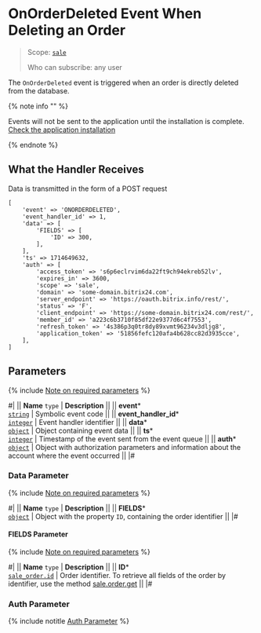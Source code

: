 # OnOrderDeleted Event When Deleting an Order

> Scope: [`sale`](../../scopes/permissions.md) 
>
> Who can subscribe: any user

The `OnOrderDeleted` event is triggered when an order is directly deleted from the database.

{% note info "" %}

Events will not be sent to the application until the installation is complete. [Check the application installation](../../../settings/app-installation/installation-finish.md)

{% endnote %}

## What the Handler Receives

Data is transmitted in the form of a POST request

```
[	
    'event' => 'ONORDERDELETED',
    'event_handler_id' => 1,
    'data' => [
        'FIELDS' => [
            'ID' => 300,
        ],
    ],
    'ts' => 1714649632,
    'auth' => [
        'access_token' => 's6p6eclrvim6da22ft9ch94ekreb52lv',
        'expires_in' => 3600,
        'scope' => 'sale',
        'domain' => 'some-domain.bitrix24.com',
        'server_endpoint' => 'https://oauth.bitrix.info/rest/',
        'status' => 'F',
        'client_endpoint' => 'https://some-domain.bitrix24.com/rest/',
        'member_id' => 'a223c6b3710f85df22e9377d6c4f7553',
        'refresh_token' => '4s386p3q0tr8dy89xvmt96234v3dljg8',
        'application_token' => '51856fefc120afa4b628cc82d3935cce',
    ],
]
```

## Parameters

{% include [Note on required parameters](../../../_includes/required.md) %}

#|
|| **Name**
`type` | **Description** ||
|| **event***  
[`string`](../../data-types.md) | Symbolic event code ||
|| **event_handler_id***  
[`integer`](../../data-types.md) | Event handler identifier ||
|| **data***  
[`object`](../../data-types.md) | Object containing event data ||
|| **ts***  
[`integer`](../../data-types.md) | Timestamp of the event sent from the event queue ||
|| **auth***  
[`object`](../../data-types.md) | Object with authorization parameters and information about the account where the event occurred ||
|#

### Data Parameter

{% include [Note on required parameters](../../../_includes/required.md) %}

#|
|| **Name**
`type` | **Description** ||
|| **FIELDS***  
[`object`](../../data-types.md) | Object with the property `ID`, containing the order identifier ||
|#

#### FIELDS Parameter

{% include [Note on required parameters](../../../_includes/required.md) %}

#|
|| **Name**
`type` | **Description** ||
|| **ID***  
[`sale_order.id`](../data-types.md) | Order identifier. To retrieve all fields of the order by identifier, use the method [sale.order.get](../order/sale-order-get.md) ||
|#

### Auth Parameter

{% include notitle [Auth Parameter](../../../_includes/auth-params-in-events.md) %}